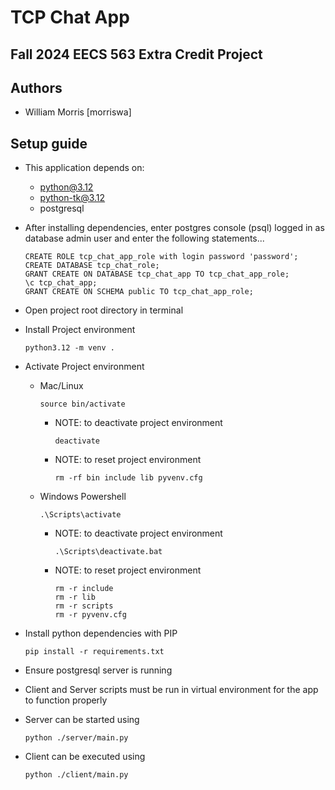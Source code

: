 # TCP Chat App
## Fall 2024 EECS 563 Extra Credit Project

## Authors
- William Morris [morriswa]


## Setup guide

- This application depends on:
  - python@3.12
  - python-tk@3.12
  - postgresql


- After installing dependencies, enter postgres console (psql)
logged in as database admin user and enter the following statements...

      CREATE ROLE tcp_chat_app_role with login password 'password';
      CREATE DATABASE tcp_chat_role;
      GRANT CREATE ON DATABASE tcp_chat_app TO tcp_chat_app_role;
      \c tcp_chat_app;
      GRANT CREATE ON SCHEMA public TO tcp_chat_app_role;
- Open project root directory in terminal
- Install Project environment

      python3.12 -m venv .
- Activate Project environment
    - Mac/Linux

          source bin/activate
        - NOTE: to deactivate project environment

              deactivate
        - NOTE: to reset project environment 

              rm -rf bin include lib pyvenv.cfg
    - Windows Powershell

          .\Scripts\activate
        - NOTE: to deactivate project environment

              .\Scripts\deactivate.bat
        - NOTE: to reset project environment 

              rm -r include
              rm -r lib 
              rm -r scripts
              rm -r pyvenv.cfg
- Install python dependencies with PIP 

      pip install -r requirements.txt
- Ensure postgresql server is running
- Client and Server scripts must be run in virtual environment for the app 
to function properly
- Server can be started using

      python ./server/main.py
- Client can be executed using

      python ./client/main.py

